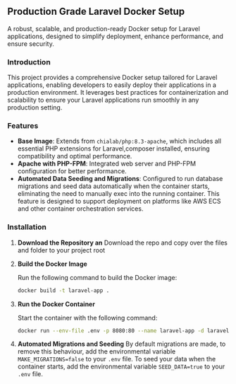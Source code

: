 
## Production Grade Laravel Docker Setup

A robust, scalable, and production-ready Docker setup for Laravel applications, designed to simplify deployment, enhance performance, and ensure security.

### Introduction

This project provides a comprehensive Docker setup tailored for Laravel applications, enabling developers to easily deploy their applications in a production environment. It leverages best practices for containerization and scalability to ensure your Laravel applications run smoothly in any production setting.

### Features

- **Base Image**: Extends from `chialab/php:8.3-apache`, which includes all essential PHP extensions for Laravel,composer installed, ensuring compatibility and optimal performance.
- **Apache with PHP-FPM**: Integrated web server and PHP-FPM configuration for better performance.
- **Automated Data Seeding and Migrations**: Configured to run database migrations and seed data automatically when the container starts, eliminating the need to manually exec into the running container. This feature is designed to support deployment on platforms like AWS ECS and other container orchestration services.

### Installation

1. **Download the Repository an**
    Download the repo and copy over the files and folder to your project root


2. **Build the Docker Image**

   Run the following command to build the Docker image:

   ```bash
   docker build -t laravel-app .
   ```

3. **Run the Docker Container**

   Start the container with the following command:

   ```bash
   docker run --env-file .env -p 8080:80 --name laravel-app -d laravel-app
   ```

4. **Automated Migrations and Seeding**
    By default migrations are made, to remove this behaviour, add the environmental variable `MAKE_MIGRATIONS=false` to your `.env` file.
    To seed your data when the container starts, add the environmental variable `SEED_DATA=true` to your `.env` file. 